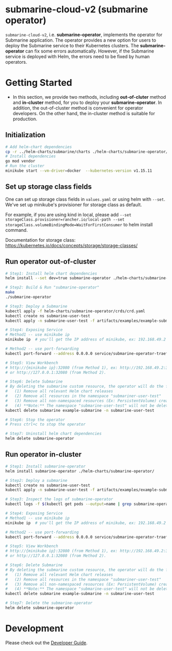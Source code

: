 <!--
  Licensed to the Apache Software Foundation (ASF) under one or more
  contributor license agreements.  See the NOTICE file distributed with
  this work for additional information regarding copyright ownership.
  The ASF licenses this file to You under the Apache License, Version 2.0
  (the "License"); you may not use this file except in compliance with
  the License.  You may obtain a copy of the License at

     http://www.apache.org/licenses/LICENSE-2.0

  Unless required by applicable law or agreed to in writing, software
  distributed under the License is distributed on an "AS IS" BASIS,
  WITHOUT WARRANTIES OR CONDITIONS OF ANY KIND, either express or implied.
  See the License for the specific language governing permissions and
  limitations under the License.
-->

# submarine-cloud-v2 (submarine operator)

`submarine-cloud-v2`, i.e. **submarine-operator**, implements the operator for Submarine application. The operator provides a new option for users to deploy the Submarine service to their Kubernetes clusters. The **submarine-operator** can fix some errors automatically. However, if the Submarine service is deployed with Helm, the errors need to be fixed by human operators.

# Getting Started

- In this section, we provide two methods, including **out-of-cluter** method and **in-cluster** method, for you to deploy your **submarine-operator**. In addition, the out-of-cluster method is convenient for operator developers. On the other hand, the in-cluster method is suitable for production.

## Initialization

```bash
# Add helm-chart dependencies
cp -r ../helm-charts/submarine/charts ./helm-charts/submarine-operator/
# Install dependencies
go mod vendor
# Run the cluster
minikube start --vm-driver=docker  --kubernetes-version v1.15.11
```

## Set up storage class fields

One can set up storage class fields in `values.yaml` or using helm with `--set`. We've set up minikube's provisioner for storage class as default.

For example, if you are using kind in local, please add `--set storageClass.provisioner=rancher.io/local-path --set storageClass.volumeBindingMode=WaitForFirstConsumer` to helm install command.

Documentation for storage class: https://kubernetes.io/docs/concepts/storage/storage-classes/

## Run operator out-of-cluster

```bash
# Step1: Install helm chart dependencies
helm install --set dev=true submarine-operator ./helm-charts/submarine-operator/

# Step2: Build & Run "submarine-operator"
make
./submarine-operator

# Step3: Deploy a Submarine
kubectl apply -f helm-charts/submarine-operator/crds/crd.yaml
kubectl create ns submarine-user-test
kubectl apply -n submarine-user-test -f artifacts/examples/example-submarine.yaml

# Step4: Exposing Service
# Method1 -- use minikube ip
minikube ip  # you'll get the IP address of minikube, ex: 192.168.49.2

# Method2 -- use port-forwarding
kubectl port-forward --address 0.0.0.0 service/submarine-operator-traefik 32080:80

# Step5: View Workbench
# http://{minikube ip}:32080 (from Method 1), ex: http://192.168.49.2:32080
# or http://127.0.0.1:32080 (from Method 2).

# Step6: Delete Submarine
# By deleting the submarine custom resource, the operator will do the following things:
#   (1) Remove all relevant Helm chart releases
#   (2) Remove all resources in the namespace "submariner-user-test"
#   (3) Remove all non-namespaced resources (Ex: PersistentVolume) created by client-go API
#   (4) **Note:** The namespace "submarine-user-test" will not be deleted
kubectl delete submarine example-submarine -n submarine-user-test

# Step6: Stop the operator
# Press ctrl+c to stop the operator

# Step7: Uninstall helm chart dependencies
helm delete submarine-operator
```

## Run operator in-cluster

```bash
# Step1: Install submarine-operator
helm install submarine-operator ./helm-charts/submarine-operator/

# Step2: Deploy a submarine
kubectl create ns submarine-user-test
kubectl apply -n submarine-user-test -f artifacts/examples/example-submarine.yaml

# Step3: Inspect the logs of submarine-operator
kubectl logs -f $(kubectl get pods --output=name | grep submarine-operator)

# Step4: Exposing Service
# Method1 -- use minikube ip
minikube ip  # you'll get the IP address of minikube, ex: 192.168.49.2

# Method2 -- use port-forwarding
kubectl port-forward --address 0.0.0.0 service/submarine-operator-traefik 32080:80

# Step5: View Workbench
# http://{minikube ip}:32080 (from Method 1), ex: http://192.168.49.2:32080
# or http://127.0.0.1:32080 (from Method 2).

# Step6: Delete Submarine
# By deleting the submarine custom resource, the operator will do the following things:
#   (1) Remove all relevant Helm chart releases
#   (2) Remove all resources in the namespace "submariner-user-test"
#   (3) Remove all non-namespaced resources (Ex: PersistentVolume) created by client-go API
#   (4) **Note:** The namespace "submarine-user-test" will not be deleted
kubectl delete submarine example-submarine -n submarine-user-test

# Step7: Delete the submarine-operator
helm delete submarine-operator
```

# Development

Please check out the [Developer Guide](./docs/developer-guide.md).
